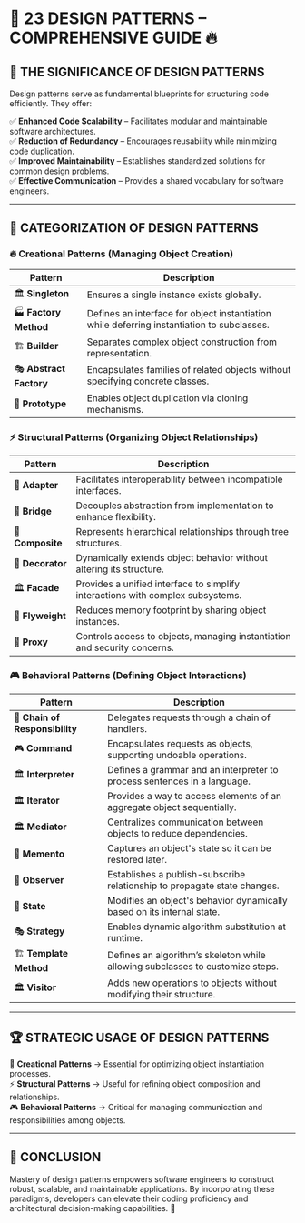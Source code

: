 # 🚀 23 DESIGN PATTERNS – COMPREHENSIVE GUIDE 🔥

## 📌 THE SIGNIFICANCE OF DESIGN PATTERNS
Design patterns serve as fundamental blueprints for structuring code efficiently. They offer:

✅ **Enhanced Code Scalability** – Facilitates modular and maintainable software architectures.  
✅ **Reduction of Redundancy** – Encourages reusability while minimizing code duplication.  
✅ **Improved Maintainability** – Establishes standardized solutions for common design problems.  
✅ **Effective Communication** – Provides a shared vocabulary for software engineers.  

---

## 🎯 CATEGORIZATION OF DESIGN PATTERNS

### 🔥 Creational Patterns (Managing Object Creation)
| Pattern | Description |
|---------|------------|
| 🏛 **Singleton** | Ensures a single instance exists globally. |
| 🏭 **Factory Method** | Defines an interface for object instantiation while deferring instantiation to subclasses. |
| 🏗 **Builder** | Separates complex object construction from representation. |
| 🎭 **Abstract Factory** | Encapsulates families of related objects without specifying concrete classes. |
| 🧬 **Prototype** | Enables object duplication via cloning mechanisms. |

### ⚡ Structural Patterns (Organizing Object Relationships)
| Pattern | Description |
|---------|------------|
| 🔌 **Adapter** | Facilitates interoperability between incompatible interfaces. |
| 🌉 **Bridge** | Decouples abstraction from implementation to enhance flexibility. |
| 🌳 **Composite** | Represents hierarchical relationships through tree structures. |
| 🎨 **Decorator** | Dynamically extends object behavior without altering its structure. |
| 🏛 **Facade** | Provides a unified interface to simplify interactions with complex subsystems. |
| 🦋 **Flyweight** | Reduces memory footprint by sharing object instances. |
| 🔑 **Proxy** | Controls access to objects, managing instantiation and security concerns. |

### 🎮 Behavioral Patterns (Defining Object Interactions)
| Pattern | Description |
|---------|------------|
| 🔗 **Chain of Responsibility** | Delegates requests through a chain of handlers. |
| 🎮 **Command** | Encapsulates requests as objects, supporting undoable operations. |
| 🏛 **Interpreter** | Defines a grammar and an interpreter to process sentences in a language. |
| 🏛 **Iterator** | Provides a way to access elements of an aggregate object sequentially. |
| 🏛 **Mediator** | Centralizes communication between objects to reduce dependencies. |
| 👀 **Memento** | Captures an object's state so it can be restored later. |
| 👀 **Observer** | Establishes a publish-subscribe relationship to propagate state changes. |
| 🔄 **State** | Modifies an object's behavior dynamically based on its internal state. |
| 🎭 **Strategy** | Enables dynamic algorithm substitution at runtime. |
| 🏗 **Template Method** | Defines an algorithm’s skeleton while allowing subclasses to customize steps. |
| 🏛 **Visitor** | Adds new operations to objects without modifying their structure. |

---

## 🏆 STRATEGIC USAGE OF DESIGN PATTERNS
🎯 **Creational Patterns** → Essential for optimizing object instantiation processes.  
⚡ **Structural Patterns** → Useful for refining object composition and relationships.  
🎮 **Behavioral Patterns** → Critical for managing communication and responsibilities among objects.  

---

## 📜 CONCLUSION
Mastery of design patterns empowers software engineers to construct robust, scalable, and maintainable applications. By incorporating these paradigms, developers can elevate their coding proficiency and architectural decision-making capabilities. 🚀

